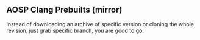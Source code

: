 ## AOSP Clang Prebuilts (mirror)
Instead of downloading an archive of specific version or cloning the whole revision, just grab specific branch, you are good to go.
